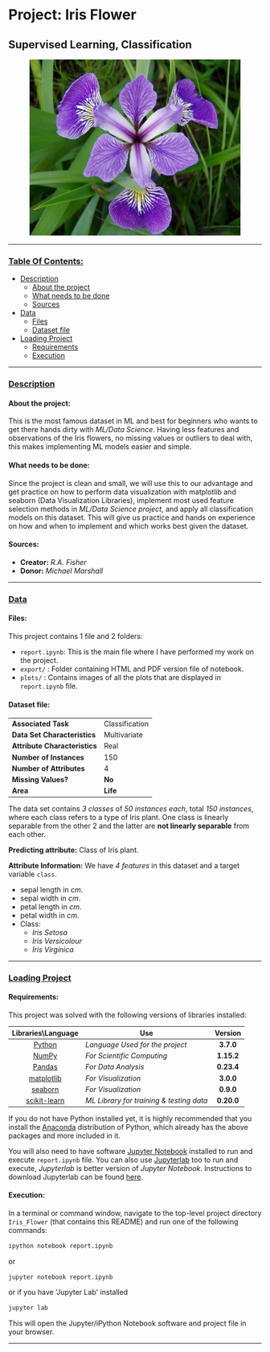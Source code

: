 # Project: Iris Flower
## Supervised Learning, Classification

<p align = 'center'><img src = 'logo.jpg', height=350, width =420></p>

----

<h3><ins>Table Of Contents:</ins></h3>

- [Description](#description)<br>
    - [About the project](#about-the-project)<br>
    - [What needs to be done](#what-needs-to-be-done)<br>
    - [Sources](#sources)
- [Data](#data)<br>
    - [Files](#files)<br>
    - [Dataset file](#dataset-file)<br>
- [Loading Project](#loading-project)<br>
    - [Requirements](#requirements)<br>
    - [Execution](#execution)<br>

----

<h3><ins>Description</ins></h3>

#### About the project:
This is the most famous dataset in ML and best for beginners who wants to get there hands dirty with _ML/Data Science_. Having less features and observations of the Iris flowers, no missing values or outliers to deal with, this makes implementing ML models easier and simple.

#### What needs to be done:
Since the project is clean and small, we will use this to our advantage and get practice on how to perform data visualization with matplotlib and seaborn (Data Visualization Libraries), implement most used feature selection methods in _ML/Data Science project_, and apply all classification models on this dataset. This will give us practice and hands on experience on how and when to implement and which works best given the dataset.

#### Sources:
- **Creator:** *R.A. Fisher*
- **Donor:** *Michael Marshall*

----

<h3><ins>Data</ins></h3>

#### Files:

This project contains 1 file and 2 folders:

- `report.ipynb`: This is the main file where I have performed my work on the project.
- `export/` : Folder containing HTML and PDF version file of notebook.
- `plots/` : Contains images of all the plots that are displayed in `report.ipynb` file.


#### Dataset file:

|||
| ------ | ------ |
| **Associated Task** | Classification |
| **Data Set Characteristics** | Multivariate |
| **Attribute Characteristics** | Real |
| **Number of Instances** | 150 |
| **Number of Attributes** | 4 |
| **Missing Values?** | **No** |
| **Area** | **Life** |

The data set contains _3 classes_ of _50 instances each_, total _150 instances_, where each class refers to a type of Iris plant. One class is linearly separable from the other 2 and the latter are **not linearly separable** from each other. 

**Predicting attribute:** Class of Iris plant. 

**Attribute Information:** We have _4 features_ in this dataset and a target variable `class`.

- sepal length in _cm_.
- sepal width in _cm_.
- petal length in _cm_.
- petal width in _cm_.
- Class:
    - _Iris Setosa_
    - _Iris Versicolour_
    - _Iris Virginica_
        
----

<h3><ins>Loading Project</ins></h3>

#### Requirements:

This project was solved with the following versions of libraries installed:

|             **Libraries\Language**            |               **Use**         | **Version** |
| :---------------------------------------------: | ----------------------------- | :-------: |
| [Python](https://www.python.org/downloads/) | _Language Used for the project_ | **3.7.0** |
| [NumPy](http://www.numpy.org/) | _For Scientific Computing_ | **1.15.2** |
| [Pandas](http://pandas.pydata.org) | _For Data Analysis_ | **0.23.4** |
| [matplotlib](http://matplotlib.org/) | _For Visualization_ | **3.0.0** |
| [seaborn](https://seaborn.pydata.org/installing.html) | _For Visualization_ | **0.9.0** |
| [scikit-learn](http://scikit-learn.org/stable/) | _ML Library for training & testing data_ | **0.20.0** |


If you do not have Python installed yet, it is highly recommended that you install the [Anaconda](https://www.anaconda.com/download/) distribution of Python, which already has the above packages and more included in it.

You will also need to have software [Jupyter Notebook](http://jupyter.org/install) installed to run and execute `report.ipynb` file. You can also use [Jupyterlab](https://github.com/jupyterlab/) too to run and execute, _Jupyterlab_ is better version of _Jupyter Notebook_. Instructions to download Jupyterlab can be found [here](https://github.com/jupyterlab/jupyterlab#installation).

#### Execution:

In a terminal or command window, navigate to the top-level project directory `Iris_Flower` (that contains this README) and run one of the following commands:

```bash
ipython notebook report.ipynb
```  
or
```bash
jupyter notebook report.ipynb
```
or if you have 'Jupyter Lab' installed
```bash
jupyter lab
```

This will open the Jupyter/iPython Notebook software and project file in your browser.

----